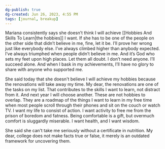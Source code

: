 ```yaml
---
dg-publish: true
dg-created: Jun 26, 2023, 4:55 PM
tags: [journal, breakup]
---
```


Mariana consistently says she doesn’t think I will achieve [[Hobbies And Skills To Learn|the hobbies]] I want. If she has to be one of the people on the other side that didn’t believe in me, fine, let it be. I’ll prove her wrong just like everybody else. I’ve always climbed higher than anybody expected. I’ve always triumphed when people didn’t believe in me. And it’s God who sets my feet upon high places. Let them all doubt. I don’t need anyone. I’ll succeed alone. And when I bask in my achievements, I’ll have no glory to share with anyone who supported me.

She said today that she doesn't believe I will achieve my hobbies because the renovations will take away my time. My dear, the renovations are one of the tasks on my list. That contributes to the skills I want to learn, not distract from it. And next year I will choose another. These are not hobbies to overlap. They are a roadmap of the things I want to learn in my free time when most people scroll through their phones and sit on the couch or watch TV. I want my life to consist of action. I want activity to free me from the prison of boredom and fatness. Being comfortable is a gift, but overmuch comfort is sluggardly miserable. I want health, and I want wisdom.

She said she can't take me seriously without a certificate in nutrition. My dear, college does not make facts true or false, it merely is an outdated framework for uncovering them.
